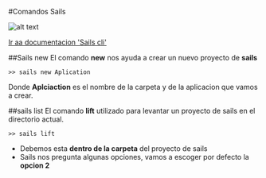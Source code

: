 #Comandos Sails

![alt text](http://nodejsmongodb.com/images/sails.js-node-web-framework.jpg "Logo Title Text 1")

[Ir aa documentacion 'Sails cli'](http://sailsjs.com/documentation/reference/command-line-interface)

##Sails new
El comando **new** nos ayuda a crear un nuevo proyecto de **sails**
```
>> sails new Aplication
```
Donde **Aplciaction** es el nombre de la carpeta y de la aplicacion que vamos a crear.

##sails list
El comando **lift** utilizado para levantar un proyecto de sails en el directorio actual.
```
>> sails lift
```
- Debemos esta **dentro de la carpeta** del proyecto de sails
- Sails nos pregunta algunas opciones, vamos a escoger por defecto la **opcion 2**
